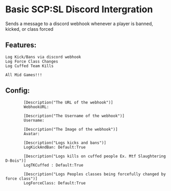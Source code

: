 # Basic SCP:SL Discord Intergration
Sends a message to a discord webhook whenever a player is banned, kicked, or class forced

## Features:
```
Log Kick/Bans via discord webhook
Log Force Class Changes
Log Cuffed Team Kills

All Mid Games!!!
```

## Config:
```
        [Description("The URL of the webhook")]
        WebhookURL:

        [Description("The Username of the webhook")]
        Username:

        [Description("The Image of the webhook")]
        Avatar:

        [Description("Logs kicks and bans")]
        LogKickAndBan: Default:True

        [Description("Logs kills on cuffed people Ex. Mtf Slaughtering D-Bois")]
        LogTKCuffed : Default:True

        [Description("Logs Peoples classes being forcefully changed by force class")]
        LogForceClass: Default:True
```
